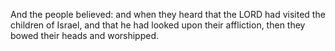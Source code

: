 And the people believed: and when they heard that the LORD had visited the children of Israel, and that he had looked upon their affliction, then they bowed their heads and worshipped.
